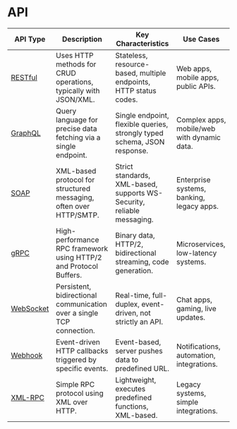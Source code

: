 
# API

| API Type     | Description                                                                | Key Characteristics                                                            | Use Cases                           |
|--------------|----------------------------------------------------------------------------|--------------------------------------------------------------------------------|-------------------------------------|
| [RESTful](RESTful)      | Uses HTTP methods for CRUD operations, typically with JSON/XML.            | Stateless, resource-based, multiple endpoints, HTTP status codes.              | Web apps, mobile apps, public APIs. |
| [GraphQL](GraphQL)      | Query language for precise data fetching via a single endpoint.            | Single endpoint, flexible queries, strongly typed schema, JSON response.       | Complex apps, mobile/web with dynamic data. |
| [SOAP](SOAP)         | XML-based protocol for structured messaging, often over HTTP/SMTP.        | Strict standards, XML-based, supports WS-Security, reliable messaging.         | Enterprise systems, banking, legacy apps. |
| [gRPC](gRPC)         | High-performance RPC framework using HTTP/2 and Protocol Buffers.         | Binary data, HTTP/2, bidirectional streaming, code generation.                 | Microservices, low-latency systems. |
| [WebSocket](WebSocket)    | Persistent, bidirectional communication over a single TCP connection.      | Real-time, full-duplex, event-driven, not strictly an API.                     | Chat apps, gaming, live updates. |
| [Webhook](Webhook)      | Event-driven HTTP callbacks triggered by specific events.                  | Event-based, server pushes data to predefined URL.                             | Notifications, automation, integrations. |
| [XML-RPC](XML-RPC)      | Simple RPC protocol using XML over HTTP.                                  | Lightweight, executes predefined functions, XML-based.                        | Legacy systems, simple integrations. |
